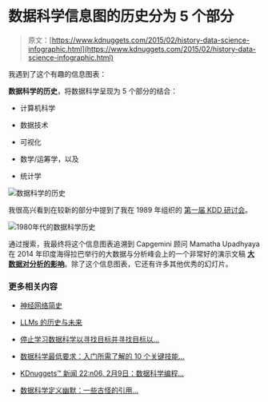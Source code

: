 # 数据科学信息图的历史分为 5 个部分

> 原文：[https://www.kdnuggets.com/2015/02/history-data-science-infographic.html](https://www.kdnuggets.com/2015/02/history-data-science-infographic.html)

我遇到了这个有趣的信息图表：

**数据科学的历史**，将数据科学呈现为 5 个部分的结合：

+   计算机科学

+   数据技术

+   可视化

+   数学/运筹学，以及

+   统计学

![数据科学的历史](../Images/67faffe84165f34cd36acceb7764551a.png)

我很高兴看到在较新的部分中提到了我在 1989 年组织的 [第一届 KDD 研讨会](/meetings/kdd89/index.html)。

![1980年代的数据科学历史](../Images/21f9a2c1b8bb4afcb868020772d20fce.png)

通过搜索，我最终将这个信息图表追溯到 Capgemini 顾问 Mamatha Upadhyaya 在 2014 年印度海得拉巴举行的大数据与分析峰会上的一个非常好的演示文稿 [**大数据对分析的影响**](http://www.slideshare.net/slideshow/embed_code/36866068)。除了这个信息图表，它还有许多其他优秀的幻灯片。

### 更多相关内容

+   [神经网络简史](https://www.kdnuggets.com/a-brief-history-of-the-neural-networks)

+   [LLMs 的历史与未来](https://www.kdnuggets.com/history-and-future-of-llms)

+   [停止学习数据科学以寻找目标并寻找目标以…](https://www.kdnuggets.com/2021/12/stop-learning-data-science-find-purpose.html)

+   [数据科学最低要求：入门所需了解的 10 个关键技能…](https://www.kdnuggets.com/2020/10/data-science-minimum-10-essential-skills.html)

+   [KDnuggets™ 新闻 22:n06, 2月9日：数据科学编程…](https://www.kdnuggets.com/2022/n06.html)

+   [数据科学定义幽默：一些古怪的引用…](https://www.kdnuggets.com/2022/02/data-science-definition-humor.html)
